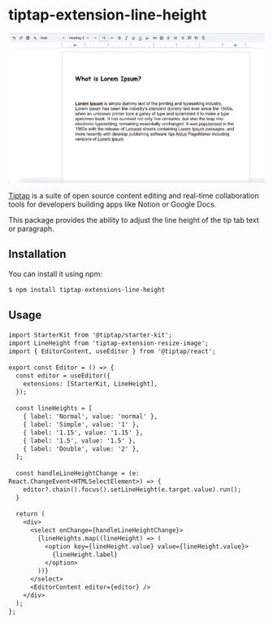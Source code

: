 # tiptap-extension-line-height

![tiptap-extension-line-height](./src/assets/screenshot.gif)

[Tiptap](https://tiptap.dev/) is a suite of open source content editing and real-time collaboration tools for developers building apps like Notion or Google Docs.

This package provides the ability to adjust the line height of the tip tab text or paragraph.

<!-- It has been tested in 
[React](https://codesandbox.io/p/some_sandbox_link), and [NextJS](https://codesandbox.io/p/some_sandbox_link) -->

## Installation

You can install it using npm:

```bash
$ npm install tiptap-extensions-line-height
```

## Usage

```tsx
import StarterKit from '@tiptap/starter-kit';
import LineHeight from 'tiptap-extension-resize-image';
import { EditorContent, useEditor } from '@tiptap/react';

export const Editor = () => {
  const editor = useEditor({
    extensions: [StarterKit, LineHeight],
  });

  const lineHeights = [
    { label: 'Normal', value: 'normal' },
    { label: 'Simple', value: '1' },
    { label: '1.15', value: '1.15' },
    { label: '1.5', value: '1.5' },
    { label: 'Double', value: '2' },
  ];

  const handleLineHeightChange = (e: React.ChangeEvent<HTMLSelectElement>) => {
    editor?.chain().focus().setLineHeight(e.target.value).run();
  }

  return (
    <div>
      <select onChange={handleLineHeightChange}>
        {lineHeights.map((lineHeight) => (
          <option key={lineHeight.value} value={lineHeight.value}>
            {lineHeight.label}
          </option>
        ))}
      </select>
      <EditorContent editor={editor} />
    </div>
  );
};

```